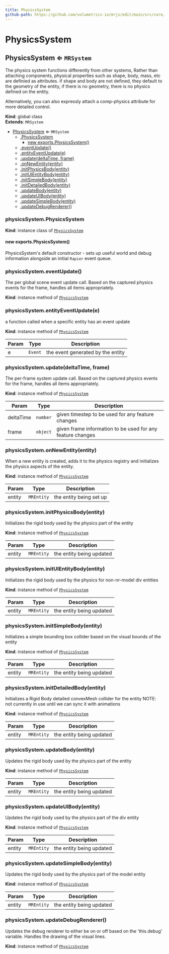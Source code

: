 ```yaml
---
title: PhysicsSystem
github-path: https://github.com/volumetrics-io/mrjs/edit/main/src/core/componentSystems/PhysicsSystem.js
---
```

# PhysicsSystem

<a name="PhysicsSystem"></a>

## PhysicsSystem ⇐ <code>MRSystem</code>
The physics system functions differently from other systems,
Rather than attaching components, physical properties such as
shape, body, mass, etc are definied as attributes.
if shape and body are not defined, they default to the geometry
of the entity, if there is no geometry, there is no physics defined
on the entity.

Alternatively, you can also expressly attach a comp-physics
attribute for more detailed control.

**Kind**: global class  
**Extends**: <code>MRSystem</code>  

* [PhysicsSystem](#PhysicsSystem) ⇐ <code>MRSystem</code>
    * [.PhysicsSystem](#PhysicsSystem+PhysicsSystem)
        * [new exports.PhysicsSystem()](#new_PhysicsSystem+PhysicsSystem_new)
    * [.eventUpdate()](#PhysicsSystem+eventUpdate)
    * [.entityEventUpdate(e)](#PhysicsSystem+entityEventUpdate)
    * [.update(deltaTime, frame)](#PhysicsSystem+update)
    * [.onNewEntity(entity)](#PhysicsSystem+onNewEntity)
    * [.initPhysicsBody(entity)](#PhysicsSystem+initPhysicsBody)
    * [.initUIEntityBody(entity)](#PhysicsSystem+initUIEntityBody)
    * [.initSimpleBody(entity)](#PhysicsSystem+initSimpleBody)
    * [.initDetailedBody(entity)](#PhysicsSystem+initDetailedBody)
    * [.updateBody(entity)](#PhysicsSystem+updateBody)
    * [.updateUIBody(entity)](#PhysicsSystem+updateUIBody)
    * [.updateSimpleBody(entity)](#PhysicsSystem+updateSimpleBody)
    * [.updateDebugRenderer()](#PhysicsSystem+updateDebugRenderer)

<a name="PhysicsSystem+PhysicsSystem"></a>

### physicsSystem.PhysicsSystem
**Kind**: instance class of [<code>PhysicsSystem</code>](#PhysicsSystem)  
<a name="new_PhysicsSystem+PhysicsSystem_new"></a>

#### new exports.PhysicsSystem()
PhysicsSystem's default constructor - sets up useful world and debug information alongside an initial `Rapier` event queue.

<a name="PhysicsSystem+eventUpdate"></a>

### physicsSystem.eventUpdate()
The per global scene event update call.  Based on the captured physics events for the frame, handles all items appropriately.

**Kind**: instance method of [<code>PhysicsSystem</code>](#PhysicsSystem)  
<a name="PhysicsSystem+entityEventUpdate"></a>

### physicsSystem.entityEventUpdate(e)
a function called when a specific entity has an event update

**Kind**: instance method of [<code>PhysicsSystem</code>](#PhysicsSystem)  

| Param | Type | Description |
| --- | --- | --- |
| e | <code>Event</code> | the event generated by the entity |

<a name="PhysicsSystem+update"></a>

### physicsSystem.update(deltaTime, frame)
The per-frame system update call. Based on the captured physics events for the frame, handles all items appropriately.

**Kind**: instance method of [<code>PhysicsSystem</code>](#PhysicsSystem)  

| Param | Type | Description |
| --- | --- | --- |
| deltaTime | <code>number</code> | given timestep to be used for any feature changes |
| frame | <code>object</code> | given frame information to be used for any feature changes |

<a name="PhysicsSystem+onNewEntity"></a>

### physicsSystem.onNewEntity(entity)
When a new entity is created, adds it to the physics registry and initializes the physics aspects of the entity.

**Kind**: instance method of [<code>PhysicsSystem</code>](#PhysicsSystem)  

| Param | Type | Description |
| --- | --- | --- |
| entity | <code>MREntity</code> | the entity being set up |

<a name="PhysicsSystem+initPhysicsBody"></a>

### physicsSystem.initPhysicsBody(entity)
Initializes the rigid body used by the physics part of the entity

**Kind**: instance method of [<code>PhysicsSystem</code>](#PhysicsSystem)  

| Param | Type | Description |
| --- | --- | --- |
| entity | <code>MREntity</code> | the entity being updated |

<a name="PhysicsSystem+initUIEntityBody"></a>

### physicsSystem.initUIEntityBody(entity)
Initializes the rigid body used by the physics for non-nr-model div entities

**Kind**: instance method of [<code>PhysicsSystem</code>](#PhysicsSystem)  

| Param | Type | Description |
| --- | --- | --- |
| entity | <code>MREntity</code> | the entity being updated |

<a name="PhysicsSystem+initSimpleBody"></a>

### physicsSystem.initSimpleBody(entity)
Initializes a simple bounding box collider based on the visual bounds of the entity

**Kind**: instance method of [<code>PhysicsSystem</code>](#PhysicsSystem)  

| Param | Type | Description |
| --- | --- | --- |
| entity | <code>MREntity</code> | the entity being updated |

<a name="PhysicsSystem+initDetailedBody"></a>

### physicsSystem.initDetailedBody(entity)
Initializes a Rigid Body detailed convexMesh collider for the entity
NOTE: not currently in use until we can sync it with animations

**Kind**: instance method of [<code>PhysicsSystem</code>](#PhysicsSystem)  

| Param | Type | Description |
| --- | --- | --- |
| entity | <code>MREntity</code> | the entity being updated |

<a name="PhysicsSystem+updateBody"></a>

### physicsSystem.updateBody(entity)
Updates the rigid body used by the physics part of the entity

**Kind**: instance method of [<code>PhysicsSystem</code>](#PhysicsSystem)  

| Param | Type | Description |
| --- | --- | --- |
| entity | <code>MREntity</code> | the entity being updated |

<a name="PhysicsSystem+updateUIBody"></a>

### physicsSystem.updateUIBody(entity)
Updates the rigid body used by the physics part of the div entity

**Kind**: instance method of [<code>PhysicsSystem</code>](#PhysicsSystem)  

| Param | Type | Description |
| --- | --- | --- |
| entity | <code>MREntity</code> | the entity being updated |

<a name="PhysicsSystem+updateSimpleBody"></a>

### physicsSystem.updateSimpleBody(entity)
Updates the rigid body used by the physics part of the model entity

**Kind**: instance method of [<code>PhysicsSystem</code>](#PhysicsSystem)  

| Param | Type | Description |
| --- | --- | --- |
| entity | <code>MREntity</code> | the entity being updated |

<a name="PhysicsSystem+updateDebugRenderer"></a>

### physicsSystem.updateDebugRenderer()
Updates the debug renderer to either be on or off based on the 'this.debug' variable. Handles the drawing of the visual lines.

**Kind**: instance method of [<code>PhysicsSystem</code>](#PhysicsSystem)  
